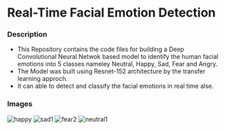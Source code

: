 # Real-Time Facial Emotion Detection

### Description
- This Repository contains the code files for building a Deep Convolutional Neural Netwok based model to identify the human facial emotions into 5 classes nameley Neutral, Happy, Sad, Fear and Angry.
- The Model was built using Resnet-152 architecture by the transfer learning approch.
- It can able to detect and classify the facial emotions in real time alse. 

### Images
![happy](https://user-images.githubusercontent.com/71257512/148688614-5e6c19db-be4d-4ed4-b190-ce84e1845655.jpg)
![sad1](https://user-images.githubusercontent.com/71257512/148688620-aa18a674-77c1-4ef6-b5df-729ed746b762.jpg)
![fear2](https://user-images.githubusercontent.com/71257512/148688756-aab609b3-c363-4199-b6c4-9cdd952ddf17.jpg)
![neutral1](https://user-images.githubusercontent.com/71257512/148688699-24929975-344b-440f-ba5d-3315f2d84bc1.jpg)
